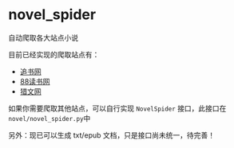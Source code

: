 # novel_spider
自动爬取各大站点小说

目前已经实现的爬取站点有：
- [追书网](https://www.bimo.cc/)
- [88读书网](https://www.88dush.com/)
- [猎文网](https://www.liewen.cc/)

如果你需要爬取其他站点，可以自行实现 `NovelSpider` 接口，此接口在 `novel/novel_spider.py`中

另外：现已可以生成 txt/epub 文档，只是接口尚未统一，待完善！ 